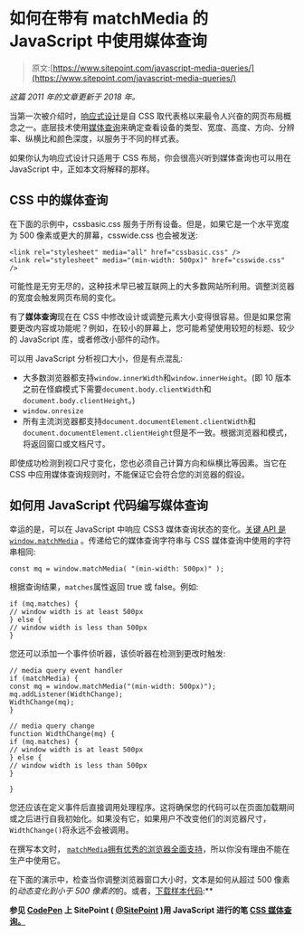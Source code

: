 # 如何在带有 matchMedia 的 JavaScript 中使用媒体查询

> 原文:[https://www.sitepoint.com/javascript-media-queries/](https://www.sitepoint.com/javascript-media-queries/)

*这篇 2011 年的文章更新于 2018 年。*

当第一次被介绍时，[响应式设计](https://www.sitepoint.com/versioning-show-episode-16-with-ethan-marcotte/)是自 CSS 取代表格以来最令人兴奋的网页布局概念之一。底层技术使用[媒体查询](https://www.sitepoint.com/atoz-css-media-queries/)来确定查看设备的类型、宽度、高度、方向、分辨率、纵横比和颜色深度，以服务于不同的样式表。

如果你认为响应式设计只适用于 CSS 布局，你会很高兴听到媒体查询也可以用在 JavaScript 中，正如本文将解释的那样。

## CSS 中的媒体查询

在下面的示例中，cssbasic.css 服务于所有设备。但是，如果它是一个水平宽度为 500 像素或更大的屏幕，csswide.css 也会被发送:

```
<link rel="stylesheet" media="all" href="cssbasic.css" />
<link rel="stylesheet" media="(min-width: 500px)" href="csswide.css" />
```

可能性是无穷无尽的，这种技术早已被互联网上的大多数网站所利用。调整浏览器的宽度会触发网页布局的变化。

有了**媒体查询**现在在 CSS 中修改设计或调整元素大小变得很容易。但是如果您需要更改内容或功能呢？例如，在较小的屏幕上，您可能希望使用较短的标题、较少的 JavaScript 库，或者修改小部件的动作。

可以用 JavaScript 分析视口大小，但是有点混乱:

*   大多数浏览器都支持`window.innerWidth`和`window.innerHeight`。(即 10 版本之前在怪癖模式下需要`document.body.clientWidth`和`document.body.clientHeight`。)
*   `window.onresize`
*   所有主流浏览器都支持`document.documentElement.clientWidth`和`document.documentElement.clientHeight`但是不一致。根据浏览器和模式，将返回窗口或文档尺寸。

即使成功检测到视口尺寸变化，您也必须自己计算方向和纵横比等因素。当它在 CSS 中应用媒体查询规则时，不能保证它会符合您的浏览器的假设。

## 如何用 JavaScript 代码编写媒体查询

幸运的是，可以在 JavaScript 中响应 CSS3 媒体查询状态的变化。[关键 API 是`window.matchMedia`](https://developer.mozilla.org/en/docs/Web/API/Window/matchMedia) 。传递给它的媒体查询字符串与 CSS 媒体查询中使用的字符串相同:

```
const mq = window.matchMedia( "(min-width: 500px)" );
```

根据查询结果，`matches`属性返回 true 或 false。例如:

```
if (mq.matches) {
// window width is at least 500px
} else {
// window width is less than 500px
}
```

您还可以添加一个事件侦听器，该侦听器在检测到更改时触发:

```
// media query event handler
if (matchMedia) {
const mq = window.matchMedia("(min-width: 500px)");
mq.addListener(WidthChange);
WidthChange(mq);
}

// media query change
function WidthChange(mq) {
if (mq.matches) {
// window width is at least 500px
} else {
// window width is less than 500px
}

}
```

您还应该在定义事件后直接调用处理程序。这将确保您的代码可以在页面加载期间或之后进行自我初始化。如果没有它，如果用户不改变他们的浏览器尺寸，`WidthChange()`将永远不会被调用。

在撰写本文时， [`matchMedia`拥有优秀的浏览器全面支持](http://caniuse.com/#feat=matchmedia)，所以你没有理由不能在生产中使用它。

在下面的演示中，检查当你调整浏览器窗口大小时，文本是如何从超过 500 像素的*动态变化到小于 500 像素的*的。或者，[下载样本代码](https://blogs.sitepointstatic.com/examples/tech/jsmediaqueries/jsmediaqueries.zip):**

 **参见 [CodePen](https://codepen.io) 上 SitePoint ( [@SitePoint](https://codepen.io/SitePoint) )用 JavaScript 进行的笔 [CSS 媒体查询。](https://codepen.io/SitePoint/pen/yoyXoM/)**